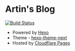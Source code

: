 # Artin's Blog

[![Build Status](https://github.com/bytemain/cat.ms/workflows/deploy-hexo/badge.svg)](https://github.com/bytemain/cat.ms/actions?query=workflow%3Adeploy-hexo)

- Powered by [Hexo](https://hexo.io/zh-cn/)
- Theme - [hexo-theme-next](https://github.com/theme-next/hexo-theme-next)
- Hosted by [Cloudflare Pages](https://pages.dev/)
